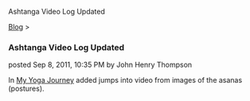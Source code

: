 Ashtanga Video Log Updated 

[Blog](../z-blog-1.md)‎ > ‎

### Ashtanga Video Log Updated

posted Sep 8, 2011, 10:35 PM by John Henry Thompson

In [My Yoga Journey](../yoga/yoga-journey.md) added jumps into video from images of the asanas (postures).  

